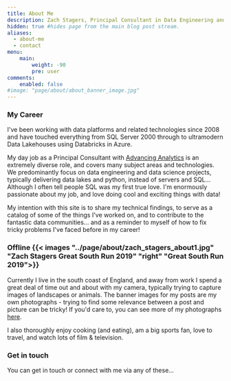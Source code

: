```yaml
---
title: About Me
description: Zach Stagers, Principal Consultant in Data Engineering and Analytics  
hidden: true #hides page from the main blog post stream.
aliases:
  - about-me
  - contact
menu:
    main: 
        weight: -90
        pre: user
comments:
    enabled: false
#image: "page/about/about_banner_image.jpg"
---
```


### My Career

I've been working with data platforms and related technologies since 2008 and have touched everything from SQL Server 2000 through to ultramodern Data Lakehouses using Databricks in Azure.

My day job as a Principal Consultant with [Advancing Analytics](https://www.advancinganalytics.co.uk/) is an extremely diverse role, and covers many subject areas and technologies. We predominantly focus on data engineering and data science projects, typically delivering data lakes and python, instead of servers and SQL... Although I often tell people SQL was my first true love. I'm enormously passionate about my job, and love doing cool and exciting things with data!

My intention with this site is to share my technical findings, to serve as a catalog of some of the things I've worked on, and to contribute to the fantastic data communities... and as a reminder to myself of how to fix tricky problems I've faced before in my career! 

### Offline  {{< images "../page/about/zach_stagers_about1.jpg" "Zach Stagers Great South Run 2019" "right" "Great South Run 2019">}}

Currently I live in the south coast of England, and away from work I spend a great deal of time out and about with my camera, typically trying to capture images of landscapes or animals. The banner images for my posts are my own photographs - trying to find some relevance between a post and picture can be tricky! If you'd care to, you can see more of my photographs [here](https://www.istockphoto.com/portfolio/ZachStagers).

I also thoroughly enjoy cooking (and eating), am a big sports fan, love to travel, and watch lots of film & television.

### Get in touch

You can get in touch or connect with me via any of these...